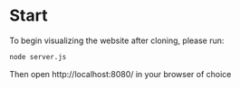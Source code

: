 # Start

To begin visualizing the website after cloning, please run:

```bash
node server.js
```

Then open http://localhost:8080/ in your browser of choice
